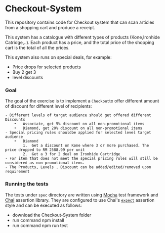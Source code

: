 # Checkout-System

This repository contains code for Checkout system that can scan articles from a shopping cart and produce a receipt. 

This system has a catalogue with different types of products (Kone,Ironhide Catridge,..). 
Each product has a price, and the total price of the shopping cart is the total of all the prices.

This system also runs on special deals, for example:
 - Price drops for selected products
 - Buy 2 get 3
 - level discounts


### Goal

The goal of the exercise is to implement a `Checkout`to offer different amount of discount for different level of recipients: 

	- Different levels of target audience should get offered different Discounts
		•	Associate, get 5% discount on all non-promotional items
		•	Diamond, get 20% discount on all non-promotional items
	- Special pricing rules shouldbe applied for selected level target audience
		•	Diamond
			1.	Get a discount on Kone where 3 or more purchased. The price dropped to RM 2588.99 per unit
			2.	Get a 3 for 2 deal on Ironhide Cartridge
	- For item that does not meet the special pricing rules will still be considered as non-promotional items.
	- The Products, Levels , Discount can be added/edited/removed upon requirement


### Running the tests

The tests under `spec` directory are written using [Mocha](https://mochajs.org/) test framework 
and [Chai](http://chaijs.com/) assertion library. 
They are configured to use Chai's [`expect`](http://chaijs.com/api/bdd/) assertion style and can be executed as follows:

 - download the Checkout-System folder
 - run command npm install
 - run command npm run test
